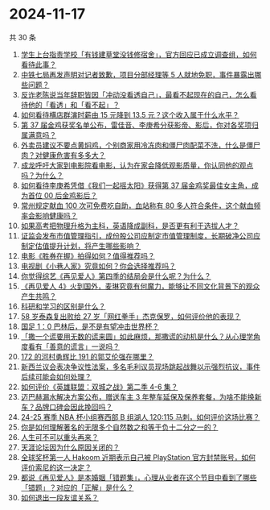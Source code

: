 # 2024-11-17

共 30 条

<!-- BEGIN ZHIHUVIDEO -->
<!-- 最后更新时间 Sun Nov 17 2024 00:14:21 GMT+0800 (China Standard Time) -->
1. [学生上台指责学校「有钱建草堂没钱修宿舍」，官方回应已成立调查组，如何看待此事？](https://www.zhihu.com/question/4300883306)
1. [中铁七局再发声明对记者致歉，项目分部经理等 5 人就地免职，事件暴露出哪些问题？](https://www.zhihu.com/question/4294984654)
1. [反诈老陈说当年辞职皆因「冲动没看透自己」，最看不起现在的自己，怎么看待他的「看透」和「看不起」？](https://www.zhihu.com/question/4233800446)
1. [如何看待横店群演时薪由 15 元降到 13.5 元？这个收入属于什么水平？](https://www.zhihu.com/question/4238081281)
1. [第 37 届金鸡获奖名单公布，雷佳音、李庚希分获影帝、影后，你对各奖项归属满意吗？](https://www.zhihu.com/question/4338446536)
1. [外卖员建议不要点黄焖鸡，个别商家用冷冻肉和僵尸肉配菜不洗，什么是僵尸肉？对健康危害有多多大？](https://www.zhihu.com/question/4259949210)
1. [成龙呼吁大家到电影院看电影，认为在家会降低观影质量，你认同他的观点吗？为什么？](https://www.zhihu.com/question/4297655841)
1. [如何看待李庚希凭借《我们一起摇太阳》获得第 37 届金鸡奖最佳女主角，成为首位 00 后金鸡影后？](https://www.zhihu.com/question/4347033071)
1. [常州规定献血 100 次可免费吃自助，血站称有 80 多人符合条件，这个献血频率会影响健康吗？](https://www.zhihu.com/question/4318705057)
1. [如果高考把物理升格为主科，英语降成副科，是否更有利于选拔人才？](https://www.zhihu.com/question/4125737892)
1. [证监会发布市值管理指引，成份股公司应制定市值管理制度，长期破净公司应制定估值提升计划，将产生哪些影响？](https://www.zhihu.com/question/4255566635)
1. [电影《胜券在握》拍得如何？值得推荐吗？](https://www.zhihu.com/question/3176877318)
1. [电视剧《小巷人家》究竟如何？你会选择推荐吗？](https://www.zhihu.com/question/3214318798)
1. [你觉得综艺《再见爱人》第四季的结局会是什么呢？为什么？](https://www.zhihu.com/question/3176804045)
1. [《再见爱人 4》火到国外，麦琳究竟有何魔力，能够让不同文化背景下的观众产生共鸣？](https://www.zhihu.com/question/3946868420)
1. [科研和学习的区别是什么？](https://www.zhihu.com/question/2617488522)
1. [58 岁泰森复出败给 27 岁「网红拳手」杰克保罗，如何评价他的表现？](https://www.zhihu.com/question/4215866683)
1. [国足 1：0 巴林后，是不是有望冲击世界杯？](https://www.zhihu.com/question/4205894053)
1. [「撒一个谎要用无数的谎来圆」如此麻烦，那撒谎的动机是什么？从心理学角度看有「善意的谎言」一说吗？](https://www.zhihu.com/question/4119631742)
1. [172 的河村勇辉比 191 的郭艾伦强在哪里？](https://www.zhihu.com/question/4227314147)
1. [新西兰议会表决争议性法案，多名毛利议员现场跳起战舞以示强烈抗议，事件后续可能会如何处理？](https://www.zhihu.com/question/4241140022)
1. [如何评价《英雄联盟：双城之战》第二季 4-6 集？](https://www.zhihu.com/question/4325770949)
1. [迈巴赫漏水解决方案公布，赠送车主 3 年整车延保及保养套餐，为啥不能换新车？品牌口碑会因此挽回吗？](https://www.zhihu.com/question/4222111628)
1. [24-25 赛季 NBA 杯小组赛西部 B 组湖人 120:115 马刺，如何评价这场比赛？](https://www.zhihu.com/question/4295544890)
1. [你是如何理解著名的无限多个自然数之和等于负十二分之一的？](https://www.zhihu.com/question/658150175)
1. [人生可不可以重头再来？](https://www.zhihu.com/question/4271322469)
1. [天涯论坛因为什么原因关闭的？](https://www.zhihu.com/question/2175138096)
1. [全球奖杯第一人 Hakoom 近期表示自己被 PlayStation 官方封禁账号，如何评价索尼的这一决定？](https://www.zhihu.com/question/4133089074)
1. [都说《再见爱人》是本婚姻「错题集」，心理从业者在这个节目中看到了哪些「错题」？对应的「正解」是什么？](https://www.zhihu.com/question/3951661144)
1. [如何退出一段友谊关系？](https://www.zhihu.com/question/4087462116)
<!-- END ZHIHUVIDEO -->
